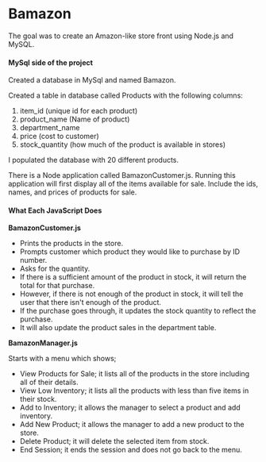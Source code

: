 # Bamazon
The goal was to create an Amazon-like store front using Node.js and MySQL.


<h4> MySql side of the project</h4>
Created a database in MySql and named Bamazon.

Created a table in database called Products with the following columns:
<ol>

<li>item_id (unique id for each product)</li>

<li>product_name (Name of product)</li>

<li>department_name</li>

<li>price (cost to customer)</li>

<li>stock_quantity (how much of the product is available in stores)</li>
</ol>

I populated the database with 20 different products.

There is a Node application called BamazonCustomer.js. Running this application will first display all of the items available for sale. Include the ids, names, and prices of products for sale.
<strong><h4> What Each JavaScript Does</h4></strong>
<strong>BamazonCustomer.js</strong>
<ul>
<li>Prints the products in the store.</li>

<li>Prompts customer which product they would like to purchase by ID number.</li>

<li>Asks for the quantity.</li>

<li>If there is a sufficient amount of the product in stock, it will return the total for that purchase.</li>

<li>However, if there is not enough of the product in stock, it will tell the user that there isn't enough of the product.</li>

<li>If the purchase goes through, it updates the stock quantity to reflect the purchase.</li>

<li>It will also update the product sales in the department table.</li>
</ul>

<strong>BamazonManager.js</strong>

Starts with a menu which shows;

<ul>
<li>View Products for Sale; it lists all of the products in the store including all of their details.</li>

<li>View Low Inventory; it lists all the products with less than five items in their stock.</li>

<li>Add to Inventory;  it allows the manager to select a product and add inventory.</li>

<li>Add New Product; it allows the manager to add a new product to the store.</li>

<li>Delete Product; it will delete the selected item from stock.</li>

<li>End Session; it ends the session and does not go back to the menu.</li>
</ul>

